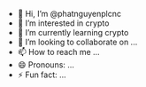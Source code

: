 - 👋 Hi, I’m @phatnguyenplcnc
- 👀 I’m interested in crypto
- 🌱 I’m currently learning crypto
- 💞️ I’m looking to collaborate on ...
- 📫 How to reach me ...
- 😄 Pronouns: ...
- ⚡ Fun fact: ...

<!---
phatnguyenplcnc/phatnguyenplcnc is a ✨ special ✨ repository because its `README.md` (this file) appears on your GitHub profile.
You can click the Preview link to take a look at your changes.
--->
